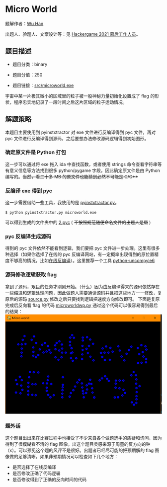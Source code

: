 # Micro World

题解作者：[Wu Han](https://github.com/youremailaddress)

出题人、验题人、文案设计等：见 [Hackergame 2021 幕后工作人员](https://hack.lug.ustc.edu.cn/credits/)。

## 题目描述

- 题目分类：binary

- 题目分值：250

- 题目链接：[src/microworld.exe](src/microworld.exe)

宇宙中某一片极其微小的区域里的粒子被一股神秘力量初始化设置成了 flag 的形状，程序忠实地记录了一段时间之后这片区域的粒子运动情况。

## 解题策略

本题目主要使用到 pyinstxtractor 对 exe 文件进行反编译得到 pyc 文件，再对 pyc 文件进行反编译得到源码，之后要想办法修改源码逻辑得到初始图形。

### 确定原文件是 Python 打包

这一步可以通过将 exe 拖入 ida 中查找函数，或者使用 strings 命令查看字符串等有意义信息等方法找到很多 python/pygame 字段，因此确定原文件是由 Python 编写的。~~当然，看二十多 MB 的原文件也能猜到必然不可能是 C/C++~~

### 反编译 exe 得到 pyc

这一步需要借助一些工具，我使用的是 [pyinstxtractor.py](https://github.com/extremecoders-re/pyinstxtractor)。

```
$ python pyinstxtractor.py microworld.exe
```

可以得到生成的文件夹中的 [2.pyc](src/2.pyc) ( ~~不按照规范随便命名文件的出题人是屑~~ )

### pyc 反编译生成源码

得到的 pyc 文件依然不能看到逻辑，我们要把 pyc 文件进一步处理。这里有很多种选择（如果你选择了在线的 pyc 反编译网站，有一定概率出现得到的原位置精度不够高的情况，比如[在线反编译](https://tool.lu/pyc/)）。这里推荐一个工具 [python-uncompyle6](https://github.com/rocky/python-uncompyle6/)

### 源码修改逻辑获取 flag

拿到了源码，艰巨的任务才刚刚开始。（什么）因为由反编译得来的源码依然存在一些缩进和逻辑处理问题，因此做题人需要通读源码并且把这些地方一一修改，复原后的源码 [source.py](src/source.py) 修改之后只要找到逻辑把速度方向修改即可。
下面是复原完成后反向看 flag 的代码 [microworldwp.py](src/microworldwp.py)
通过这个代码可以很容易得到最后的结果：
![img](img/flag.png)

### 题外话

这个题目出出来在比赛过程中也接受了不少来自各个做题选手的质疑和询问，因为得到了很模糊看不清的 flag 图像。出这个题目灵感来源于周董的反方向的钟（x）。可以预见这个题的风评不是很好。出题者已经尽可能的把预期解的 flag 图像做的足够清晰，如果非预期情况可以检查如下几个地方：

- 是否选择了在线反编译
- 是否修改正确了代码逻辑
- 是否修改得到了正确的反向时间的代码
